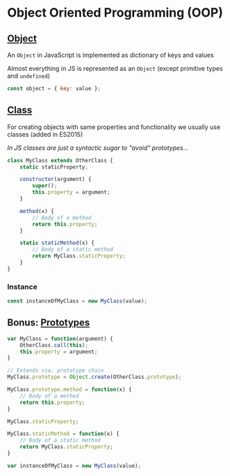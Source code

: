 # Object Oriented Programming (OOP)

## [Object](https://developer.mozilla.org/en-US/docs/Web/JavaScript/Reference/Global_Objects/Object)

An `Object` in JavaScript is implemented as dictionary of keys and values

Almost everything in JS is represented as an `Object` (except primitive types and `undefined`)

```js
const object = { key: value };
```

## [Class](https://developer.mozilla.org/en-US/docs/Web/JavaScript/Reference/Classes)

For creating objects with same properties and functionality
we usually use classes (added in ES2015)

_In JS classes are just a syntactic sugar to "avoid" prototypes..._

```js
class MyClass extends OtherClass {
    static staticProperty;

    constructor(argument) {
        super();
        this.property = argument;
    }

    method(x) {
        // Body of a method
        return this.property;
    }

    static staticMethod(x) {
        // Body of a static method
        return MyClass.staticProperty;
    }
}
```

### Instance

```js
const instanceOfMyClass = new MyClass(value);
```

## Bonus: [Prototypes](https://developer.mozilla.org/en-US/docs/Learn/JavaScript/Objects/Object_prototypes)

```js
var MyClass = function(argument) {
    OtherClass.call(this);
    this.property = argument;
}

// Extends via. prototype chain
MyClass.prototype = Object.create(OtherClass.prototype);

MyClass.prototype.method = function(x) {
    // Body of a method
    return this.property;
}

MyClass.staticProperty;

MyClass.staticMethod = function(x) {
    // Body of a static method
    return MyClass.staticProperty;
}

var instanceOfMyClass = new MyClass(value);
```
